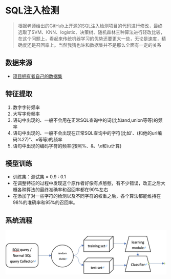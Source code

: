# SQL注入检测

> 根据老师给出的GitHub上开源的SQL注入检测项目的代码进行修改，最终选取了SVM、KNN、logistic、决策树、随机森林三种算法进行轻改比较，在这个问题上，看起来传统机器学习的优势还要更大一些，无论是速度，精确度还是召回率上。当然我猜也许和数据集并不是那么全面有一定的关系

## 数据来源

- [项目拥有者自己的数据集](https://github.com/flywangfang258/ML-for-SQL-Injection/tree/master/ML_for_SQL/data)

## 特征提取

1. 数字字符频率
2. 大写字母频率
3. 语句中出现的、一般不会用在正常SQL查询中的词(比如and,union等等)的频率
4. 语句中出现的、一般不会出现在正常SQL查询中的字符(比如'、(和他的url编码%27)"、=等等)的频率
5. 语句中出现的编码字符的频率(按照%、&、\x和\u计算)

## 模型训练

- 训练集：测试集 = 0.9 : 0.1
- 在调整特征的过程中发现这个原作者好像有点憨憨，有不少错误，改正之后大概各种算法的最终准确率和召回率都在90%左右
- 在添加了对一些字符的检测以及不同字符的权重之后，各个算法都能维持在98%的准确率和95%的召回率。

## 系统流程

![系统流程](screen/system.jpg)